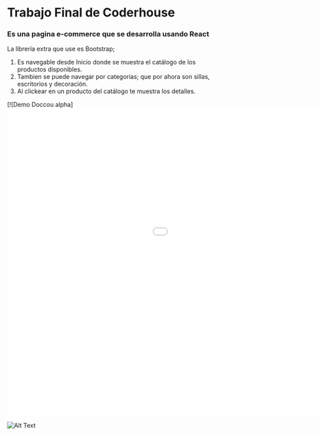 <h1>Trabajo Final de Coderhouse</h1>
<h3>Es una pagina e-commerce que se desarrolla usando React</h3>

La librería extra que use es Bootstrap;

1. Es navegable desde Inicio donde se muestra el catálogo de los productos disponibles.
2. Tambien se puede navegar por categorias; que por ahora son sillas, escritorios y decoración.
3. Al clickear en un producto del catálogo te muestra los detalles.


[![Demo Doccou alpha] <iframe src='//gifs.com/embed/e-commerce-P7nlzn' frameborder='0' scrolling='no' width='1280px' height='718px' style='-webkit-backface-visibility: hidden;-webkit-transform: scale(1);'>
</iframe>

![Alt Text](https://media.giphy.com/media/vFKqnCdLPNOKc/giphy.gif)
